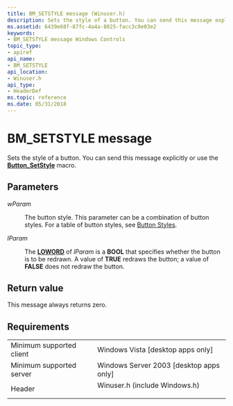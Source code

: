 ```yaml
---
title: BM_SETSTYLE message (Winuser.h)
description: Sets the style of a button. You can send this message explicitly or use the Button\_SetStyle macro.
ms.assetid: 6439e68f-87fc-4a4a-8025-facc3c0e03e2
keywords:
- BM_SETSTYLE message Windows Controls
topic_type:
- apiref
api_name:
- BM_SETSTYLE
api_location:
- Winuser.h
api_type:
- HeaderDef
ms.topic: reference
ms.date: 05/31/2018
---
```


# BM\_SETSTYLE message

Sets the style of a button. You can send this message explicitly or use the [**Button\_SetStyle**](/windows/desktop/api/Windowsx/nf-windowsx-button_setstyle) macro.

## Parameters

<dl> <dt>

*wParam* 
</dt> <dd>

The button style. This parameter can be a combination of button styles. For a table of button styles, see [Button Styles](button-styles.md).

</dd> <dt>

*lParam* 
</dt> <dd>

The [**LOWORD**](/previous-versions/windows/desktop/legacy/ms632659(v=vs.85)) of *lParam* is a **BOOL** that specifies whether the button is to be redrawn. A value of **TRUE** redraws the button; a value of **FALSE** does not redraw the button.

</dd> </dl>

## Return value

This message always returns zero.

## Requirements



|                                     |                                                                                                          |
|-------------------------------------|----------------------------------------------------------------------------------------------------------|
| Minimum supported client<br/> | Windows Vista \[desktop apps only\]<br/>                                                           |
| Minimum supported server<br/> | Windows Server 2003 \[desktop apps only\]<br/>                                                     |
| Header<br/>                   | <dl> <dt>Winuser.h (include Windows.h)</dt> </dl> |



 

